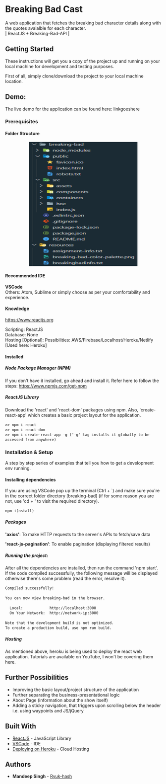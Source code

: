 # Breaking Bad Cast

A web application that fetches the breaking bad character details along with the quotes avaialble for each character.<br>
| ReactJS + Breaking-Bad-API |

## Getting Started

These instructions will get you a copy of the project up and running on your local machine for development and testing purposes.

First of all, simply clone/download the project to your local machine location.

## Demo:

The live demo for the application can be found here:
linkgoeshere

### Prerequisites

#### Folder Structure

<p align="center">
  <img alt="Folder-Structure" width="350" height="400" src="./resources/folder-structure.png">
</p>

#### Recommended IDE

**VSCode**  
Others: Atom, Sublime or simply choose as per your comfortability and experience.

#### Knowledge

https://www.reactjs.org

Scripting: ReactJS  
Database: None  
Hosting [Optional]: Possibilities: AWS/Firebase/Localhost/Heroku/Netlify [Used here: Heroku]

#### Installed

##### Node Package Manager (NPM)

If you don't have it installed, go ahead and install it. Refer here to follow the steps: https://www.npmjs.com/get-npm

##### ReactJS Library

Download the 'react' and 'react-dom' packages using npm. Also, 'create-react-app' which creates a basic project layout for the application.

```
>> npm i react
>> npm i react-dom
>> npm i create-react-app -g ('-g' tag installs it globally to be accessed from anywhere)

```

### Installation & Setup

A step by step series of examples that tell you how to get a development env running.

#### Installing dependencies

If you are using VSCode pop up the terminal (Ctrl + \`) and make sure you're in the correct folder directory [breaking-bad] (if for some reason you are not, use 'cd + <dir-name>' to visit the required directory).

```
npm i(nstall)
```

##### Packages

**'axios'**: To make HTTP requests to the server's APIs to fetch/save data

**'react-js-pagination'**: To enable pagination (displaying filtered results)

##### Running the project:

After all the dependencies are installed, then run the command 'npm start'. If the code compiled successfully, the following message will be displayed otherwise there's some problem (read the error, resolve it).

```
Compiled successfully!

You can now view breaking-bad in the browser.

  Local:            http://localhost:3000
  On Your Network:  http://network-ip:3000

Note that the development build is not optimized.
To create a production build, use npm run build.
```

##### Hosting

As mentioned above, heroku is being used to deploy the react web application. Tutorials are available on YouTube, I won't be covering them here.

## Further Possibilities

- Improving the basic layout/project structure of the application
- Further separating the business-presentational logic
- About Page (information about the show itself)
- Adding a sticky navigation, that triggers upon scrolling below the header i.e. using waypoints and JS/jQuery

## Built With

- [ReactJS](https://reactjs.org/docs/getting-started.html) - JavaScript Library
- [VSCode](https://code.visualstudio.com/download) - IDE
- [Deploying on Heroku](https://dashboard.heroku.com/) - Cloud Hosting

## Authors

- **Mandeep Singh** - [Ryuk-hash](https://github.com/ryuk-hash)
